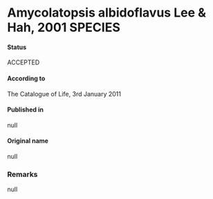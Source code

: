 # Amycolatopsis albidoflavus Lee & Hah, 2001 SPECIES

#### Status
ACCEPTED

#### According to
The Catalogue of Life, 3rd January 2011

#### Published in
null

#### Original name
null

### Remarks
null